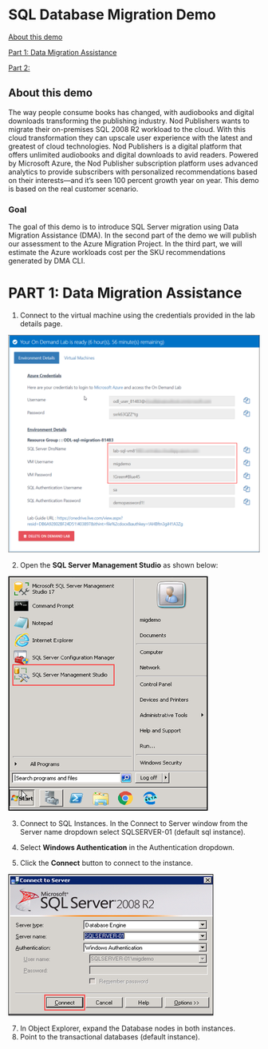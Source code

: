 # SQL Database Migration Demo  

[About this demo](#about-this-demo)

[Part 1: Data Migration Assistance](https://github.com/SpektraSystems/Azure-MySQL-DMS-Lab/blob/master/Module%201:%20Azure%20Database%20for%20MySQL.md)

[Part 2: ](https://github.com/SpektraSystems/Azure-MySQL-DMS-Lab/blob/master/Module%202:%20Migrate%20MySQL%20to%20Azure%20Database%20for%20MySQL%20online%20using%20DMS.md)

## About this demo  

The way people consume books has changed, with audiobooks and digital downloads transforming the publishing industry. Nod Publishers wants to migrate their on-premises SQL 2008 R2 workload to the cloud. With this cloud transformation they can upscale user experience with the latest and greatest of cloud technologies. Nod Publishers is a digital platform that offers unlimited audiobooks and digital downloads to avid readers. Powered by Microsoft Azure, the Nod Publisher subscription platform uses advanced analytics to provide subscribers with personalized recommendations based on their interests—and it’s seen 100 percent growth year on year. This demo is based on the real customer scenario.  

### Goal  

The goal of this demo is to introduce SQL Server migration using Data Migration Assistance (DMA). In the second part of the demo we will publish our assessment to the Azure Migration Project. In the third part, we will estimate the Azure workloads cost per the SKU recommendations generated by DMA CLI.

# PART 1: Data Migration Assistance  

1. Connect to the virtual machine using the credentials provided in the lab details page.  

<img src="/images/lab-details-page.png">   

2. Open the **SQL Server Management Studio** as shown below:  

<img src="/images/sqlmgmtstudio-select.png">   

3. Connect to SQL Instances. In the Connect to Server window from the Server name dropdown select SQLSERVER-01 (default sql instance).    

5. Select **Windows Authentication** in the Authentication dropdown.  

6. Click the **Connect** button to connect to the instance.  

<img src="/images/sqlserver-connect-ssms.png">   

7. In Object Explorer, expand the Database nodes in both instances.  
10. Point to the transactional databases (default instance).  






